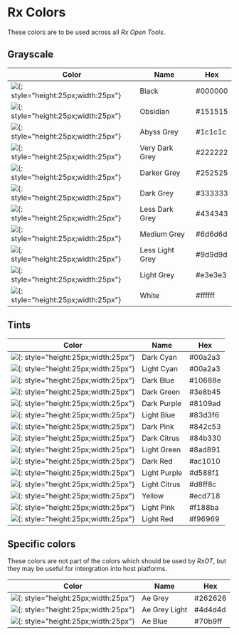 # Rx Colors

These colors are to be used across all *Rx Open Tools*.

## Grayscale

| Color | Name | Hex |
| ---- | --------- | ------- |
| ![](colors/Grayscale/000000_black.svg){: style="height:25px;width:25px"} | Black | #000000 |
| ![](colors/Grayscale/151515_obsidian.svg){: style="height:25px;width:25px"} | Obsidian | #151515 |
| ![](colors/Grayscale/1c1c1c_abyss-grey.svg){: style="height:25px;width:25px"} | Abyss Grey | #1c1c1c |
| ![](colors/Grayscale/222222_very-dark-grey.svg){: style="height:25px;width:25px"} | Very Dark Grey | #222222 |
| ![](colors/Grayscale/252525_darker-grey.svg){: style="height:25px;width:25px"} | Darker Grey | #252525 |
| ![](colors/Grayscale/333333_dark-grey.svg){: style="height:25px;width:25px"} | Dark Grey | #333333 |
| ![](colors/Grayscale/434343_less-dark-grey.svg){: style="height:25px;width:25px"} | Less Dark Grey | #434343 |
| ![](colors/Grayscale/6d6d6d_medium-grey.svg){: style="height:25px;width:25px"} | Medium Grey | #6d6d6d |
| ![](colors/Grayscale/9d9d9d_less-light-grey.svg){: style="height:25px;width:25px"} | Less Light Grey | #9d9d9d |
| ![](colors/Grayscale/e3e3e3_light-grey.svg){: style="height:25px;width:25px"} | Light Grey | #e3e3e3 |
| ![](colors/Grayscale/ffffff_white.svg){: style="height:25px;width:25px"} | White | #ffffff |

## Tints

| Color | Name | Hex |
| ---- | --------- | ------- |
| ![](colors/Tints/00a2a3_dark-cyan.svg){: style="height:25px;width:25px"} | Dark Cyan | #00a2a3 |
| ![](colors/Tints/00a2a3_light-cyan.svg){: style="height:25px;width:25px"} | Light Cyan | #00a2a3 |
| ![](colors/Tints/10688e_dark-blue.svg){: style="height:25px;width:25px"} | Dark Blue | #10688e |
| ![](colors/Tints/3e8b45_dark-green.svg){: style="height:25px;width:25px"} | Dark Green | #3e8b45 |
| ![](colors/Tints/8109ad_dark-purple.svg){: style="height:25px;width:25px"} | Dark Purple | #8109ad |
| ![](colors/Tints/83d3f6_light-blue.svg){: style="height:25px;width:25px"} | Light Blue | #83d3f6 |
| ![](colors/Tints/842c53_dark-pink.svg){: style="height:25px;width:25px"} | Dark Pink | #842c53 |
| ![](colors/Tints/84b330_dark-citrus.svg){: style="height:25px;width:25px"} | Dark Citrus | #84b330 |
| ![](colors/Tints/8ad891_light-green.svg){: style="height:25px;width:25px"} | Light Green | #8ad891 |
| ![](colors/Tints/ac1010_dark-red.svg){: style="height:25px;width:25px"} | Dark Red | #ac1010 |
| ![](colors/Tints/d588f1_light-purple.svg){: style="height:25px;width:25px"} | Light Purple | #d588f1 |
| ![](colors/Tints/d8ff8c_light-citrus.svg){: style="height:25px;width:25px"} | Light Citrus | #d8ff8c |
| ![](colors/Tints/ecd718_yellow.svg){: style="height:25px;width:25px"} | Yellow | #ecd718 |
| ![](colors/Tints/f188ba_light-pink.svg){: style="height:25px;width:25px"} | Light Pink | #f188ba |
| ![](colors/Tints/f96969_light-red.svg){: style="height:25px;width:25px"} | Light Red | #f96969 |

## Specific colors

These colors are not part of the colors which should be used by *RxOT*, but they may be useful for intergration into host platforms.

| Color | Name | Hex |
| ---- | ------- | ----------- |
| ![](colors/Specific/262626_ae-grey.svg){: style="height:25px;width:25px"} | Ae Grey | #262626 |
| ![](colors/Specific/4d4d4d_ae-grey-light.svg){: style="height:25px;width:25px"} | Ae Grey Light | #4d4d4d |
| ![](colors/Specific/70b9ff_ae-blue.svg){: style="height:25px;width:25px"} | Ae Blue | #70b9ff |